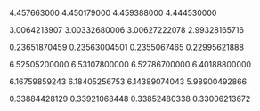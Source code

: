 4.457663000
4.450179000
4.459388000
4.444530000

3.0064213907
3.00332680006
3.00627222078
2.99328165716

0.23651870459
0.23563004501
0.2355067465
0.22995621888


6.52505200000
6.53107800000
6.52786700000
6.40188800000

6.16759859243
6.18405256753
6.14389074043
5.98900492866

0.33884428129
0.33921068448
0.33852480338
0.33006213672
